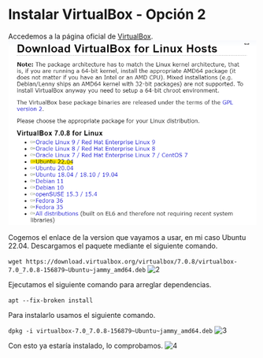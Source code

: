 # Instalar VirtualBox - Opción 2

Accedemos a la página oficial de [VirtualBox](https://www.virtualbox.org/wiki/Linux_Downloads).
![1](https://github.com/kikeloppez/Kubernetes-KubeCTL/blob/main/contenido/cuatro/1.png)

Cogemos el enlace de la version que vayamos a usar, en mi caso Ubuntu 22.04.
Descargamos el paquete mediante el siguiente comando.

```wget https://download.virtualbox.org/virtualbox/7.0.8/virtualbox-7.0_7.0.8-156879~Ubuntu~jammy_amd64.deb```
![2](https://github.com/kikeloppez/Kubernetes-KubeCTL/blob/main/contenido/cuatro/2.png)

Ejecutamos el siguiente comando para arreglar dependencias.

```apt --fix-broken install```

Para instalarlo usamos el siguiente comando.

```dpkg -i virtualbox-7.0_7.0.8-156879~Ubuntu~jammy_amd64.deb```
![3](https://github.com/kikeloppez/Kubernetes-KubeCTL/blob/main/contenido/cuatro/3.png)

Con esto ya estaría instalado, lo comprobamos.
![4](https://github.com/kikeloppez/Kubernetes-KubeCTL/blob/main/contenido/cuatro/4.png)
